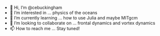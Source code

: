 - 👋 Hi, I’m @cebuckingham
- 👀 I’m interested in ... physics of the oceans
- 🌱 I’m currently learning ... how to use Julia and maybe MITgcm
- 💞️ I’m looking to collaborate on ... frontal dynamics and vortex dynamics
- 📫 How to reach me ... Stay tuned!

<!---
cebuckingham/cebuckingham is a ✨ special ✨ repository because its `README.md` (this file) appears on your GitHub profile.
You can click the Preview link to take a look at your changes.
--->
